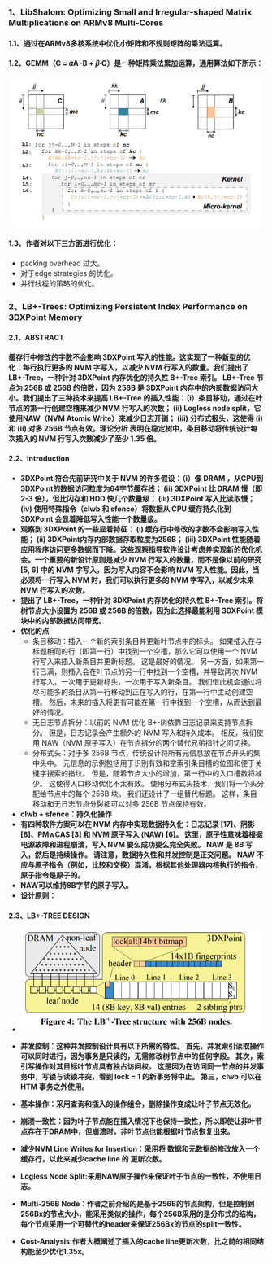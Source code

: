 ### 1、LibShalom: Optimizing Small and Irregular-shaped Matrix Multiplications on ARMv8 Multi-Cores

#### 1.1、通过在ARMv8多核系统中优化小矩阵和不规则矩阵的乘法运算。

#### 1.2、GEMM（C = 𝛼A ·B + 𝛽·C）是一种矩阵乘法累加运算，通用算法如下所示：

![image-20211215193159762](essaySummary.assets/image-20211215193159762.png)

#### 1.3、作者对以下三方面进行优化：

- packing overhead 过大。
- 对于edge strategies 的优化。
- 并行线程的策略的优化。

### 2、LB+-Trees: Optimizing Persistent Index Performance on 3DXPoint Memory

#### 2.1、ABSTRACT

**缓存行中修改的字数不会影响 3DXPoint 写入的性能。这实现了一种新型的优化：每行执行更多的 NVM 字写入，以减少 NVM 行写入的数量。我们提出了 LB+-Tree，一种针对 3DXPoint 内存优化的持久性 B+-Tree 索引。 LB+-Tree 节点为 256B 或 256B 的倍数，因为 256B 是 3DXPoint 内存中的内部数据访问大小。我们提出了三种技术来提高 LB+-Tree 的插入性能：（i）条目移动，通过在叶节点的第一行创建空槽来减少 NVM 行写入的次数； (ii) Logless node split，它使用NAW（NVM Atomic Write）来减少日志开销； (iii) 分布式报头，这使得 (i) 和 (ii) 对多 256B 节点有效。理论分析 表明在稳定树中，条目移动将传统设计每次插入的 NVM 行写入次数减少了至少 1.35 倍。**

#### 2.2、introduction

- **3DXPoint 符合先前研究中关于 NVM 的许多假设：（i）像 DRAM ，从CPU到3DXPoint的数据访问粒度为64字节缓存线； (ii) 3DXPoint 比 DRAM 慢（即 2-3 倍），但比闪存和 HDD 快几个数量级； (iii) 3DXPoint 写入比读取慢； (iv) 使用特殊指令（clwb 和 sfence）将数据从 CPU 缓存持久化到 3DXPoint 会显着降低写入性能一个数量级。** 
- **观察到 3DXPoint 的一些显着特征： (i) 缓存行中修改的字数不会影响写入性能； (ii) 3DXPoint内存内部数据存取粒度为256B； (iii) 3DXPoint 性能随着应用程序访问更多数据而下降。这些观察指导软件设计考虑并实现新的优化机会。一个重要的新设计原则是减少 NVM 行写入的数量，而不是像以前的研究 [5, 6] 中的 NVM 字写入，因为写入内容不会影响 NVM 写入性能。因此，当必须将一行写入 NVM 时，我们可以执行更多的 NVM 字写入，以减少未来 NVM 行写入的次数。**
- **提出了 LB+-Tree，一种针对 3DXPoint 内存优化的持久性 B+-Tree 索引。将树节点大小设置为 256B 或 256B 的倍数，因为此选择最能利用 3DXPoint 模块中的内部数据访问带宽。**
- **优化的点**
  - 条目移动：插入一个新的索引条目并更新叶节点中的标头。 如果插入在与标题相同的行（即第一行）中找到一个空槽，那么它可以使用一个 NVM 行写入来插入新条目并更新标题。 这是最好的情况。 另一方面，如果第一行已满，则插入会在叶节点的另一行中找到一个空槽，并导致两次 NVM 行写入，一次用于更新标头，一次用于写入新条目。 我们借此机会通过将尽可能多的条目从第一行移动到正在写入的行，在第一行中主动创建空槽。 然后，未来的插入将更有可能在第一行中找到一个空槽，从而达到最好的情况。
  - 无日志节点拆分：以前的 NVM 优化 B+-树依靠日志记录来支持节点拆分。 但是，日志记录会产生额外的 NVM 写入和持久成本。 相反，我们使用 NAW（NVM 原子写入）在节点拆分的两个替代兄弟指针之间切换。 
  - 分布式头：对于多 256B 节点，传统设计将所有元信息放在节点开头的集中头中。 元信息的示例包括用于识别有效和空索引条目槽的位图和便于关键字搜索的指纹。 但是，随着节点大小的增加，第一行中的入口槽数将减少。 这使得入口移动优化不太有效。 使用分布式头技术，我们将一个头分配给节点中的每个 256B 块。 我们还设计了一组替代标题。 这样，条目移动和无日志节点分裂都可以对多 256B 节点保持有效。 
- **clwb + sfence：持久化操作**
- **有四种软件方案可以在 NVM 内存中实现数据持久化：日志记录 [17]、阴影 [8]、PMwCAS [3] 和 NVM 原子写入 (NAW) [6]。 这里，原子性意味着根据电源故障和进程崩溃，写入 NVM 要么成功要么完全失败。 NAW 是 8B 写入，然后是持续操作。 请注意，数据持久性和并发控制是正交问题。 NAW 不应与原子指令（例如，比较和交换）混淆，根据其他处理器内核执行的指令，原子指令是原子的。** 
- **NAW可以维持8B字节的原子写入。**
- **设计原则：**

#### 2.3、LB+-TREE DESIGN

- ![image-20211220091857906](essaySummary.assets/image-20211220091857906.png)

- **并发控制：这种并发控制设计具有以下所需的特性。 首先，并发索引读取操作可以同时进行，因为事务是只读的，无需修改树节点中的任何字段。 其次，索引写操作对其目标叶节点具有独占访问权。 这是因为在访问同一节点的并发事务中，写锁与读锁冲突，看到 lock = 1 的新事务将中止。 第三，clwb 可以在 HTM 事务之外使用。**

- **基本操作：采用查询和插入的操作组合，删除操作变成让叶子节点无效化。**

- **崩溃一致性：因为叶子节点能在插入情况下也保持一致性，所以即使让非叶节点存在于DRAM中，但崩溃时，非叶节点也能根据叶节点恢复出来。**

- **减少NVM Line Writes for Insertion：采用将 数据和元数据的修改放入一个缓存行，以此来减少cache line 的 更新次数。**

- **Logless Node Split:采用NAW原子操作来保证叶子节点的一致性，不使用日志。**

- **Multi-256B Node：作者之前介绍的是基于256B的节点架构，但是控制到256Bx的节点大小，能采用类似的操作，每个256B采用的是分布式的结构，每个节点采用一个可替代的header来保证256Bx的节点的split一致性。**

- **Cost-Analysis:作者大概阐述了插入的cache line更新次数，比之前的相同结构能至少优化1.35x。**

  